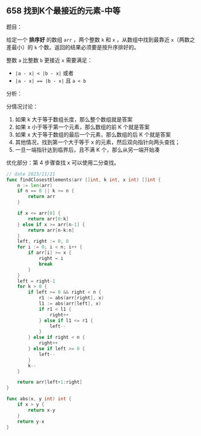 ## 658 找到K个最接近的元素-中等

题目：

给定一个 **排序好** 的数组 `arr` ，两个整数 `k` 和 `x` ，从数组中找到最靠近 `x`（两数之差最小）的 `k` 个数。返回的结果必须要是按升序排好的。

整数 `a` 比整数 `b` 更接近 `x` 需要满足：

- `|a - x| < |b - x|` 或者
- `|a - x| == |b - x|` 且 `a < b`



分析：

分情况讨论：

1. 如果 k 大于等于数组长度，那么整个数组就是答案
2. 如果 x 小于等于第一个元素，那么数组的前 K 个就是答案
3. 如果 x 大于等于数组的最后一个元素，那么数组的后 K 个就是答案
4. 其他情况，找到第一个大于等于 x 的元素，然后双向指针向两头查找；
5. 一旦一端指针达到临界后，且不满 K 个，那么从另一端开始凑



优化部分：第 4 步骤查找 x 可以使用二分查找。

```go
// date 2023/11/21
func findClosestElements(arr []int, k int, x int) []int {
    n := len(arr)
    if n == 0 || k >= n {
        return arr
    }

    if x <= arr[0] {
        return arr[0:k]
    } else if x >= arr[n-1] {
        return arr[n-k:n]
    }
    left, right := 0, 0
    for i := 0; i < n; i++ {
        if arr[i] >= x {
            right = i
            break
        }
    }
    left = right-1
    for k > 0 {
        if left >= 0 && right < n {
            r1 := abs(arr[right], x)
            l1 := abs(arr[left], x)
            if r1 < l1 {
                right++
            } else if l1 <= r1 {
                left--
            }
        } else if right < n {
            right++
        } else if left >= 0 {
            left--
        }
        k--
    }

    return arr[left+1:right]
}

func abs(x, y int) int {
    if x > y {
        return x-y
    }
    return y-x
}
```

